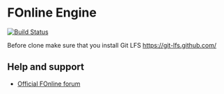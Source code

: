 # FOnline Engine

[![Build Status](https://ci.fonline.ru/buildStatus/icon?job=fonline_debug/master)](https://ci.fonline.ru/job/fonline_debug/job/master/)

Before clone make sure that you install Git LFS
https://git-lfs.github.com/

## Help and support
- [Official FOnline forum](https://fonline.ru/)
